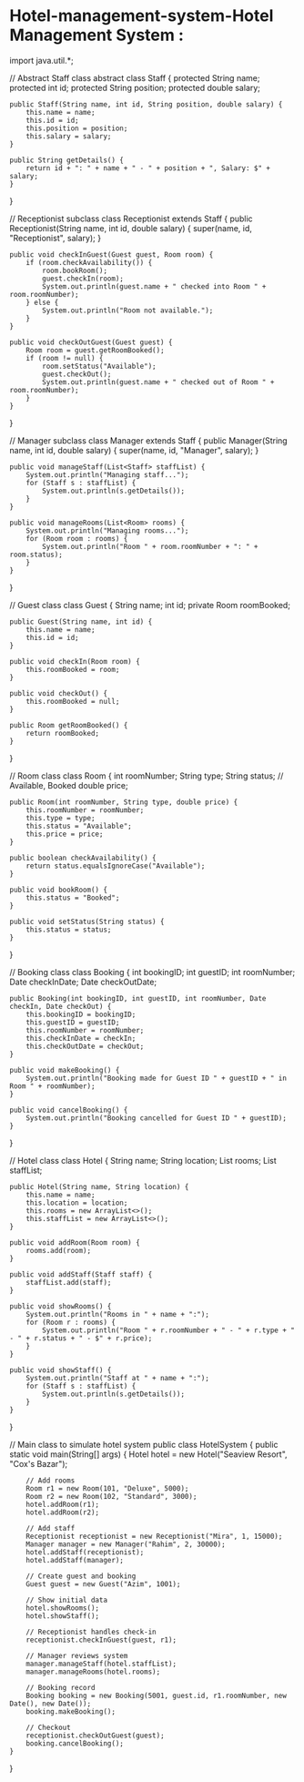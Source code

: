 # Hotel-management-system-Hotel Management System :
import java.util.*;

// Abstract Staff class
abstract class Staff {
    protected String name;
    protected int id;
    protected String position;
    protected double salary;

    public Staff(String name, int id, String position, double salary) {
        this.name = name;
        this.id = id;
        this.position = position;
        this.salary = salary;
    }

    public String getDetails() {
        return id + ": " + name + " - " + position + ", Salary: $" + salary;
    }
}

// Receptionist subclass
class Receptionist extends Staff {
    public Receptionist(String name, int id, double salary) {
        super(name, id, "Receptionist", salary);
    }

    public void checkInGuest(Guest guest, Room room) {
        if (room.checkAvailability()) {
            room.bookRoom();
            guest.checkIn(room);
            System.out.println(guest.name + " checked into Room " + room.roomNumber);
        } else {
            System.out.println("Room not available.");
        }
    }

    public void checkOutGuest(Guest guest) {
        Room room = guest.getRoomBooked();
        if (room != null) {
            room.setStatus("Available");
            guest.checkOut();
            System.out.println(guest.name + " checked out of Room " + room.roomNumber);
        }
    }
}

// Manager subclass
class Manager extends Staff {
    public Manager(String name, int id, double salary) {
        super(name, id, "Manager", salary);
    }

    public void manageStaff(List<Staff> staffList) {
        System.out.println("Managing staff...");
        for (Staff s : staffList) {
            System.out.println(s.getDetails());
        }
    }

    public void manageRooms(List<Room> rooms) {
        System.out.println("Managing rooms...");
        for (Room room : rooms) {
            System.out.println("Room " + room.roomNumber + ": " + room.status);
        }
    }
}

// Guest class
class Guest {
    String name;
    int id;
    private Room roomBooked;

    public Guest(String name, int id) {
        this.name = name;
        this.id = id;
    }

    public void checkIn(Room room) {
        this.roomBooked = room;
    }

    public void checkOut() {
        this.roomBooked = null;
    }

    public Room getRoomBooked() {
        return roomBooked;
    }
}

// Room class
class Room {
    int roomNumber;
    String type;
    String status; // Available, Booked
    double price;

    public Room(int roomNumber, String type, double price) {
        this.roomNumber = roomNumber;
        this.type = type;
        this.status = "Available";
        this.price = price;
    }

    public boolean checkAvailability() {
        return status.equalsIgnoreCase("Available");
    }

    public void bookRoom() {
        this.status = "Booked";
    }

    public void setStatus(String status) {
        this.status = status;
    }
}

// Booking class
class Booking {
    int bookingID;
    int guestID;
    int roomNumber;
    Date checkInDate;
    Date checkOutDate;

    public Booking(int bookingID, int guestID, int roomNumber, Date checkIn, Date checkOut) {
        this.bookingID = bookingID;
        this.guestID = guestID;
        this.roomNumber = roomNumber;
        this.checkInDate = checkIn;
        this.checkOutDate = checkOut;
    }

    public void makeBooking() {
        System.out.println("Booking made for Guest ID " + guestID + " in Room " + roomNumber);
    }

    public void cancelBooking() {
        System.out.println("Booking cancelled for Guest ID " + guestID);
    }
}

// Hotel class
class Hotel {
    String name;
    String location;
    List<Room> rooms;
    List<Staff> staffList;

    public Hotel(String name, String location) {
        this.name = name;
        this.location = location;
        this.rooms = new ArrayList<>();
        this.staffList = new ArrayList<>();
    }

    public void addRoom(Room room) {
        rooms.add(room);
    }

    public void addStaff(Staff staff) {
        staffList.add(staff);
    }

    public void showRooms() {
        System.out.println("Rooms in " + name + ":");
        for (Room r : rooms) {
            System.out.println("Room " + r.roomNumber + " - " + r.type + " - " + r.status + " - $" + r.price);
        }
    }

    public void showStaff() {
        System.out.println("Staff at " + name + ":");
        for (Staff s : staffList) {
            System.out.println(s.getDetails());
        }
    }
}

// Main class to simulate hotel system
public class HotelSystem {
    public static void main(String[] args) {
        Hotel hotel = new Hotel("Seaview Resort", "Cox's Bazar");

        // Add rooms
        Room r1 = new Room(101, "Deluxe", 5000);
        Room r2 = new Room(102, "Standard", 3000);
        hotel.addRoom(r1);
        hotel.addRoom(r2);

        // Add staff
        Receptionist receptionist = new Receptionist("Mira", 1, 15000);
        Manager manager = new Manager("Rahim", 2, 30000);
        hotel.addStaff(receptionist);
        hotel.addStaff(manager);

        // Create guest and booking
        Guest guest = new Guest("Azim", 1001);

        // Show initial data
        hotel.showRooms();
        hotel.showStaff();

        // Receptionist handles check-in
        receptionist.checkInGuest(guest, r1);

        // Manager reviews system
        manager.manageStaff(hotel.staffList);
        manager.manageRooms(hotel.rooms);

        // Booking record
        Booking booking = new Booking(5001, guest.id, r1.roomNumber, new Date(), new Date());
        booking.makeBooking();

        // Checkout
        receptionist.checkOutGuest(guest);
        booking.cancelBooking();
    }
}
